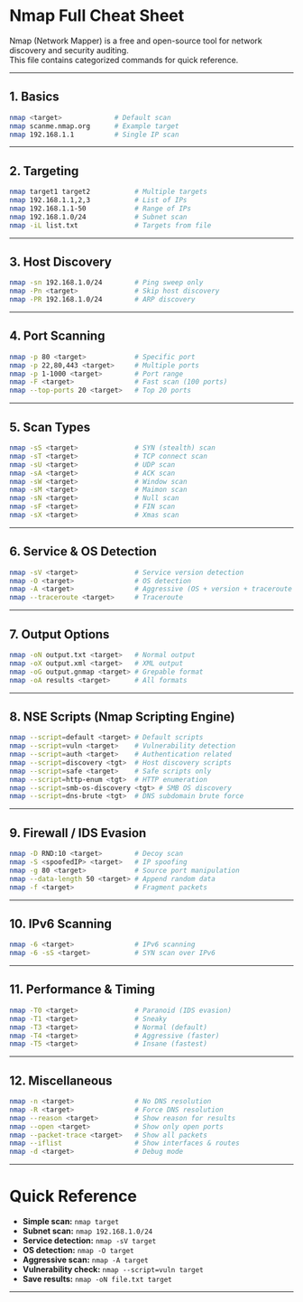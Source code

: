 #  Nmap Full Cheat Sheet

Nmap (Network Mapper) is a free and open-source tool for network discovery and security auditing.  
This file contains categorized commands for quick reference.

---

##  1. Basics
```bash
nmap <target>             # Default scan
nmap scanme.nmap.org      # Example target
nmap 192.168.1.1          # Single IP scan
```
---

##  2. Targeting
```bash
nmap target1 target2           # Multiple targets
nmap 192.168.1.1,2,3           # List of IPs
nmap 192.168.1.1-50            # Range of IPs
nmap 192.168.1.0/24            # Subnet scan
nmap -iL list.txt              # Targets from file
```
---

##  3. Host Discovery
```bash
nmap -sn 192.168.1.0/24        # Ping sweep only
nmap -Pn <target>              # Skip host discovery
nmap -PR 192.168.1.0/24        # ARP discovery
```
---

##  4. Port Scanning
```bash
nmap -p 80 <target>            # Specific port
nmap -p 22,80,443 <target>     # Multiple ports
nmap -p 1-1000 <target>        # Port range
nmap -F <target>               # Fast scan (100 ports)
nmap --top-ports 20 <target>   # Top 20 ports
```
---

##  5. Scan Types
```bash
nmap -sS <target>              # SYN (stealth) scan
nmap -sT <target>              # TCP connect scan
nmap -sU <target>              # UDP scan
nmap -sA <target>              # ACK scan
nmap -sW <target>              # Window scan
nmap -sM <target>              # Maimon scan
nmap -sN <target>              # Null scan
nmap -sF <target>              # FIN scan
nmap -sX <target>              # Xmas scan
```
---

##  6. Service & OS Detection
```bash
nmap -sV <target>              # Service version detection
nmap -O <target>               # OS detection
nmap -A <target>               # Aggressive (OS + version + traceroute + scripts)
nmap --traceroute <target>     # Traceroute
```
---

##  7. Output Options
```bash
nmap -oN output.txt <target>   # Normal output
nmap -oX output.xml <target>   # XML output
nmap -oG output.gnmap <target> # Grepable format
nmap -oA results <target>      # All formats
```
---

##  8. NSE Scripts (Nmap Scripting Engine)
```bash
nmap --script=default <target> # Default scripts
nmap --script=vuln <target>    # Vulnerability detection
nmap --script=auth <target>    # Authentication related
nmap --script=discovery <tgt>  # Host discovery scripts
nmap --script=safe <target>    # Safe scripts only
nmap --script=http-enum <tgt>  # HTTP enumeration
nmap --script=smb-os-discovery <tgt> # SMB OS discovery
nmap --script=dns-brute <tgt>  # DNS subdomain brute force
```
---

##  9. Firewall / IDS Evasion
```bash
nmap -D RND:10 <target>        # Decoy scan
nmap -S <spoofedIP> <target>   # IP spoofing
nmap -g 80 <target>            # Source port manipulation
nmap --data-length 50 <target> # Append random data
nmap -f <target>               # Fragment packets
```
---

##  10. IPv6 Scanning
```bash
nmap -6 <target>               # IPv6 scanning
nmap -6 -sS <target>           # SYN scan over IPv6
```
---

##  11. Performance & Timing
```bash
nmap -T0 <target>              # Paranoid (IDS evasion)
nmap -T1 <target>              # Sneaky
nmap -T3 <target>              # Normal (default)
nmap -T4 <target>              # Aggressive (faster)
nmap -T5 <target>              # Insane (fastest)
```
---

##  12. Miscellaneous
```bash
nmap -n <target>               # No DNS resolution
nmap -R <target>               # Force DNS resolution
nmap --reason <target>         # Show reason for results
nmap --open <target>           # Show only open ports
nmap --packet-trace <target>   # Show all packets
nmap --iflist                  # Show interfaces & routes
nmap -d <target>               # Debug mode
```

---

# Quick Reference
- **Simple scan:** `nmap target`
- **Subnet scan:** `nmap 192.168.1.0/24`
- **Service detection:** `nmap -sV target`
- **OS detection:** `nmap -O target`
- **Aggressive scan:** `nmap -A target`
- **Vulnerability check:** `nmap --script=vuln target`
- **Save results:** `nmap -oN file.txt target`

---


